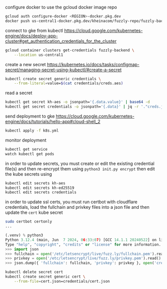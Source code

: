configure docker to use the gcloud docker image repo
```sh
gcloud auth configure-docker <REGION>-docker.pkg.dev
docker push us-central1-docker.pkg.dev/kheinacom/fuzzly-repo/fuzzly-backend:$(git rev-parse --short HEAD)
```

connect to gke from kubectl
https://cloud.google.com/kubernetes-engine/docs/deploy-app-cluster#get_authentication_credentials_for_the_cluster
```sh
gcloud container clusters get-credentials fuzzly-backend \
	--location us-central1
```

create a new secret
https://kubernetes.io/docs/tasks/configmap-secret/managing-secret-using-kubectl/#create-a-secret
```sh
kubectl create secret generic credentials \
	--from-literal=value=$(cat credentials/creds.aes)
```

read a secret
```sh
kubectl get secret kh-aes -o jsonpath='{.data.value}' | base64 -d
kubectl get secret credentials -o jsonpath='{.data}' | jq -r '."creds.json"' | base64 -d | jq -r '.value' > credentials/creds.aes
```

send deployment to gke
https://cloud.google.com/kubernetes-engine/docs/tutorials/hello-app#cloud-shell_2
```sh
kubectl apply -f k8s.yml
```

monitor deployment
```sh
kubectl get service
watch kubectl get pods
```

in order to update secrets, you must create or edit the existing credential file(s) and then re-encrypt them using `python3 init.py encrypt` then edit the kube secrets using
```sh
kubectl edit secrets kh-aes
kubectl edit secrets kh-ed25519
kubectl edit secrets credentials
```

in order to update ssl certs, you must run certbot with cloudflare credentials, load the fullchain and privkey files into a json file and then update the `cert` kube secret
```sh
sudo certbot certonly
...
```
```python
(.venv) % python3
Python 3.12.4 (main, Jun  7 2024, 06:33:07) [GCC 14.1.1 20240522] on linux
Type "help", "copyright", "credits" or "license" for more information.
>>> import json
>>> fullchain = open('/etc/letsencrypt/live/fuzz.ly/fullchain.pem').read()
>>> privkey = open('/etc/letsencrypt/live/fuzz.ly/privkey.pem').read()
>>> json.dump({ 'fullchain': fullchain, 'privkey': privkey }, open('credentials/cert.json', 'w'))
```
```sh
kubectl delete secret cert
kubectl create secret generic cert \
	--from-file=cert.json=credentials/cert.json
```
